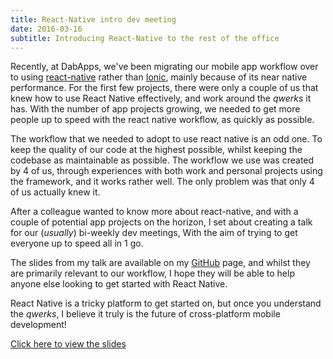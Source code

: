 ```yaml
---
title: React-Native intro dev meeting
date: 2016-03-16
subtitle: Introducing React-Native to the rest of the office
---
```


Recently, at DabApps, we've been migrating our mobile app workflow over to using [react-native](https://facebook.github.io/react-native/) rather than [Ionic](http://ionicframework.com/), mainly because of its near native performance. For the first few projects, there were only a couple of us that knew how to use React Native effectively, and work around the _qwerks_ it has. With the number of app projects growing, we needed to get more people up to speed with the react native workflow, as quickly as possible.

The workflow that we needed to adopt to use react native is an odd one. To keep the quality of our code at the highest possible, whilst keeping the codebase as maintainable as possible. The workflow we use was created by 4 of us, through experiences with both work and personal projects using the framework, and it works rather well. The only problem was that only 4 of us actually knew it.

After a colleague wanted to know more about react-native, and with a couple of potential app projects on the horizon, I set about creating a talk for our (_usually_) bi-weekly dev meetings, With the aim of trying to get everyone up to speed all in 1 go.

The slides from my talk are available on my [GitHub](https://github.com/RealOrangeOne/react-native-intro-dev-meeting) page, and whilst they are primarily relevant to our workflow, I hope they will be able to help anyone else looking to get started with React Native.

React Native is a tricky platform to get started on, but once you understand the _qwerks_, I believe it truly is the future of cross-platform mobile development!

[Click here to view the slides](http://realorangeone.github.io/react-native-intro-dev-meeting/)
